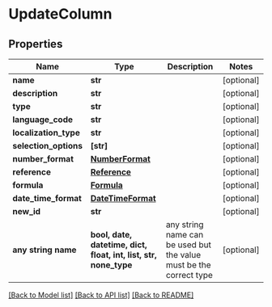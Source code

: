 # UpdateColumn


## Properties
Name | Type | Description | Notes
------------ | ------------- | ------------- | -------------
**name** | **str** |  | [optional] 
**description** | **str** |  | [optional] 
**type** | **str** |  | [optional] 
**language_code** | **str** |  | [optional] 
**localization_type** | **str** |  | [optional] 
**selection_options** | **[str]** |  | [optional] 
**number_format** | [**NumberFormat**](NumberFormat.md) |  | [optional] 
**reference** | [**Reference**](Reference.md) |  | [optional] 
**formula** | [**Formula**](Formula.md) |  | [optional] 
**date_time_format** | [**DateTimeFormat**](DateTimeFormat.md) |  | [optional] 
**new_id** | **str** |  | [optional] 
**any string name** | **bool, date, datetime, dict, float, int, list, str, none_type** | any string name can be used but the value must be the correct type | [optional]

[[Back to Model list]](../README.md#documentation-for-models) [[Back to API list]](../README.md#documentation-for-api-endpoints) [[Back to README]](../README.md)


